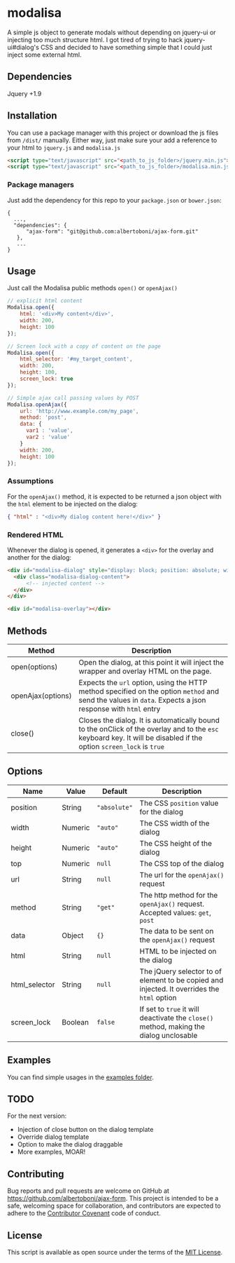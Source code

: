 # modalisa

A simple js object to generate modals without depending on jquery-ui or injecting too much structure html. I got tired of trying to hack jquery-ui#dialog's CSS and decided to have something simple that I could just inject some external html.


## Dependencies

Jquery +1.9


## Installation
You can use a package manager with this project or download the js files from `/dist/` manually. Either way, just make sure your add a reference to your html to `jquery.js` and `modalisa.js`

```html
<script type="text/javascript" src="<path_to_js_folder>/jquery.min.js"></script>
<script type="text/javascript" src="<path_to_js_folder>/modalisa.min.js"></script>
```


### Package managers
Just add the dependency for this repo to your `package.json` or `bower.json`:
```
{
  ...,
  "dependencies": {
      "ajax-form": "git@github.com:albertoboni/ajax-form.git"
   },
   ...
}
```


## Usage
Just call the Modalisa public methods `open()` or `openAjax()`

```javascript
// explicit html content
Modalisa.open({
    html: '<div>My content</div>',
    width: 200,
    height: 100
});

// Screen lock with a copy of content on the page
Modalisa.open({
    html_selector: '#my_target_content',
    width: 200,
    height: 100,
    screen_lock: true
});

// Simple ajax call passing values by POST
Modalisa.openAjax({
    url: 'http://www.example.com/my_page',
    method: 'post',
    data: {
      var1 : 'value',
      var2 : 'value'
    }
    width: 200,
    height: 100
});
```


### Assumptions
For the `openAjax()` method, it is expected to be returned a json object with the `html` element to be injected on the dialog:

```json
{ "html" : "<div>My dialog content here!</div>" }
```


### Rendered HTML
Whenever the dialog is opened, it generates a `<div>` for the overlay and another for the dialog:

```html
<div id="modalisa-dialog" style="display: block; position: absolute; width: 300px; height: auto; z-index: 21; top: 140px; left: 50%; margin-left: -150px;">
  <div class="modalisa-dialog-content">
      <!-- injected content -->
  </div>
</div>

<div id="modalisa-overlay"></div>
```


## Methods
| Method            | Description |
| ----------------- | ----------- |
| open(options)     | Open the dialog, at this point it will inject the wrapper and overlay HTML on the page. |
| openAjax(options) | Expects the `url` option, using the HTTP method specified on the option `method` and send the values in `data`. Expects a json response with `html` entry |
| close()           | Closes the dialog. It is automatically bound to the onClick of the overlay and to the `esc` keyboard key. It will be disabled if the option `screen_lock` is `true` |


## Options
| Name            | Value    | Default      | Description |
| --------------- | -------- | ------------ | ----------- |
| position        | String   | `"absolute"` | The CSS `position` value for the dialog |
| width           | Numeric  | `"auto"`     | The CSS width of the dialog |
| height          | Numeric  | `"auto"`     | The CSS height of the dialog |
| top             | Numeric  | `null`       | The CSS top of the dialog |
| url             | String   | `null`       | The url for the `openAjax()` request |
| method          | String   | `"get"`      | The http method for the `openAjax()` request. Accepted values: `get`, `post`  |
| data            | Object   | `{}`         | The data to be sent on the `openAjax()` request |
| html            | String   | `null`       | HTML to be injected on the dialog |
| html_selector   | String   | `null`       | The jQuery selector to of element to be copied and injected. It overrides the `html` option |
| screen_lock     | Boolean  | `false`      | If set to `true` it will deactivate the `close()` method, making the dialog unclosable |



## Examples
You can find simple usages in the [examples folder](https://github.com/albertoboni/ajax-form/tree/master/examples).


## TODO
For the next version:
- Injection of close button on the dialog template
- Override dialog template
- Option to make the dialog draggable
- More examples, MOAR!


## Contributing
Bug reports and pull requests are welcome on GitHub at https://github.com/albertoboni/ajax-form.
This project is intended to be a safe, welcoming space for collaboration, and contributors are expected to adhere to
the [Contributor Covenant](contributor-covenant.org) code of conduct.


## License
This script is available as open source under the terms of the [MIT License](http://opensource.org/licenses/MIT).
